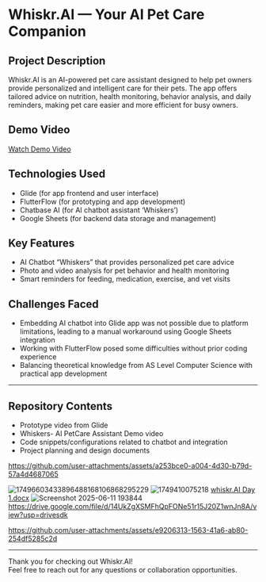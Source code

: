 # Whiskr.AI — Your AI Pet Care Companion

## Project Description  
Whiskr.AI is an AI-powered pet care assistant designed to help pet owners provide personalized and intelligent care for their pets. The app offers tailored advice on nutrition, health monitoring, behavior analysis, and daily reminders, making pet care easier and more efficient for busy owners.

## Demo Video  
[Watch Demo Video](file:///C:/Users/Alisha/Downloads/Recording%202025-06-12%20210308-VEED.mp4)

## Technologies Used  
- Glide (for app frontend and user interface)  
- FlutterFlow (for prototyping and app development)  
- Chatbase AI (for AI chatbot assistant ‘Whiskers’)  
- Google Sheets (for backend data storage and management)

## Key Features  
- AI Chatbot “Whiskers” that provides personalized pet care advice  
- Photo and video analysis for pet behavior and health monitoring  
- Smart reminders for feeding, medication, exercise, and vet visits

## Challenges Faced  
- Embedding AI chatbot into Glide app was not possible due to platform limitations, leading to a manual workaround using Google Sheets integration  
- Working with FlutterFlow posed some difficulties without prior coding experience  
- Balancing theoretical knowledge from AS Level Computer Science with practical app development

---

## Repository Contents  
- Prototype video from Glide  
- Whiskers- AI PetCare Assistant Demo video  
- Code snippets/configurations related to chatbot and integration  
- Project planning and design documents 

https://github.com/user-attachments/assets/a253bce0-a004-4d30-b79d-57a4d4687065

![17496603433896488168106868295229](https://github.com/user-attachments/assets/fb81488c-2e23-4b12-a230-d2ceaee1f2b0)
![1749410075218](https://github.com/user-attachments/assets/ed5cf4bf-4d75-4e65-8d74-a3af3d0d9c81)
[whiskr.AI Day 1.docx](https://github.com/user-attachments/files/20716096/whiskr.AI.Day.1.docx)
![Screenshot 2025-06-11 193844](https://github.com/user-attachments/assets/938cce66-781a-49ac-ad0d-8a456cba9358)
https://drive.google.com/file/d/14UkZgXSMFhQpFONe51r15J20Z1wnJn8A/view?usp=drivesdk

https://github.com/user-attachments/assets/e9206313-1563-41a6-ab80-254df5285c2d



---

Thank you for checking out Whiskr.AI!  
Feel free to reach out for any questions or collaboration opportunities.

